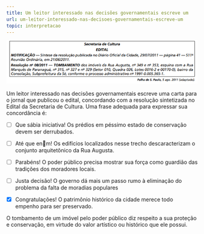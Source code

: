 ```yaml
---
title: Um leitor interessado nas decisões governamentais escreve um
url: um-leitor-interessado-nas-decisoes-governamentais-escreve-um
topic: interpretacao
---
```



![](81d13e24-7242-8198-ad13-aff74ea81af8.png)

Um leitor interessado nas decisões governamentais escreve uma carta para o jornal que publicou o edital, concordando com a resolução sintetizada no Edital da Secretaria de Cultura. Uma frase adequada para expressar sua concordância é:



- [ ] Que sábia iniciativa! Os prédios em péssimo estado de conservação devem ser derrubados.
- [ ] Até que enm! Os edifícios localizados nesse trecho descaracterizam o conjunto arquitetônico da Rua Augusta.
- [ ] Parabéns! O poder público precisa mostrar sua força como guardião das tradições dos moradores locais.
- [ ] Justa decisão! O governo dá mais um passo rumo à eliminação do problema da falta de moradias populares
- [x] Congratulações! O patrimônio histórico da cidade merece todo empenho para ser preservado.


O tombamento de um imóvel pelo poder público diz respeito a sua proteção e conservação, em virtude do valor artístico ou histórico que ele possui.
